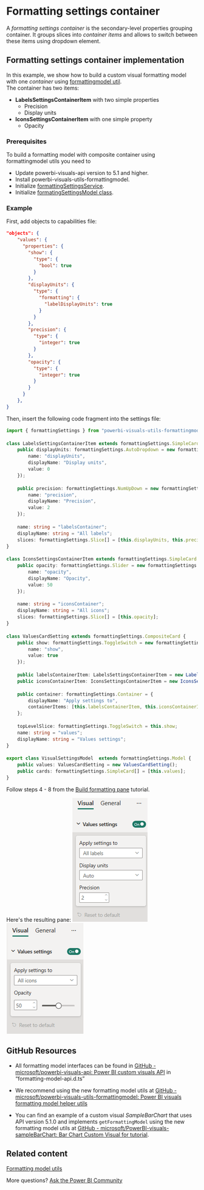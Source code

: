 # Formatting settings container

A *formatting settings container* is the secondary-level properties grouping container. It groups slices into *container items* and allows to switch between these items using dropdown element.

## Formatting settings container implementation

In this example, we show how to build a custom visual formatting model with one *container* using [formattingmodel util](utils-formatting-model.md).  
The container has two items:

* **LabelsSettingsContainerItem** with two simple properties
  * Precision
  * Display units
* **IconsSettingsContainerItem** with one simple property
  * Opacity

### Prerequisites

To build a formatting model with composite container using formattingmodel utils you need to 
* Update powerbi-visuals-api version to 5.1 and higher.
* Install powerbi-visuals-utils-formattingmodel.
* Initialize [formattingSettingsService](utils-formatting-model#formatting-settings-service).
* Initialize [formatingSettingsModel class](utils-formatting-model#formatting-settings-model).

### Example

First, add objects to capabilities file:

```json
"objects": {
    "values": {
      "properties": {
        "show": {
          "type": {
            "bool": true
          }
        },
        "displayUnits": {
          "type": {
            "formatting": {
              "labelDisplayUnits": true
            }
          }
        },
        "precision": {
          "type": {
            "integer": true
          }
        },
        "opacity": {
          "type": {
            "integer": true
          }
        }
      }
    },
}
```

Then, insert the following code fragment into the settings file:

```typescript
import { formattingSettings } from "powerbi-visuals-utils-formattingmodel";

class LabelsSettingsContainerItem extends formattingSettings.SimpleCard {
    public displayUnits: formattingSettings.AutoDropdown = new formattingSettings.AutoDropdown({
        name: "displayUnits",
        displayName: "Display units",
        value: 0
    });

    public precision: formattingSettings.NumUpDown = new formattingSettings.NumUpDown({
        name: "precision",
        displayName: "Precision",
        value: 2
    });

    name: string = "labelsContainer";
    displayName: string = "All labels";
    slices: formattingSettings.Slice[] = [this.displayUnits, this.precision];
}

class IconsSettingsContainerItem extends formattingSettings.SimpleCard {
    public opacity: formattingSettings.Slider = new formattingSettings.Slider({
        name: "opacity",
        displayName: "Opacity",
        value: 50
    });

    name: string = "iconsContainer";
    displayName: string = "All icons";
    slices: formattingSettings.Slice[] = [this.opacity];
}

class ValuesCardSetting extends formattingSettings.CompositeCard {
    public show: formattingSettings.ToggleSwitch = new formattingSettings.ToggleSwitch({
        name: "show",
        value: true
    });

    public labelsContainerItem: LabelsSettingsContainerItem = new LabelsSettingsContainerItem();
    public iconsContainerItem: IconsSettingsContainerItem = new IconsSettingsContainerItem();
	
	public container: formattingSettings.Container = {
        displayName: "Apply settings to",
        containerItems: [this.labelsContainerItem, this.iconsContainerItem]
    };

    topLevelSlice: formattingSettings.ToggleSwitch = this.show;
    name: string = "values";
    displayName: string = "Values settings";
}

export class VisualSettingsModel  extends formattingSettings.Model {
    public values: ValuesCardSetting = new ValuesCardSetting();
    public cards: formattingSettings.SimpleCard[] = [this.values];
}
```

Follow steps 4 - 8 from the [Build formatting pane](utils-formatting-model#build-formatting-pane-model-using-formattingmodel-utils) tutorial.

Here's the resulting pane:
![Screenshot of the first Container item.](media/format-pane/container-first.png)
![Screenshot of the second Container item.](media/format-pane/container-second.png)

## GitHub Resources

* All formatting model interfaces can be found in [GitHub - microsoft/powerbi-visuals-api: Power BI custom visuals API](https://github.com/microsoft/powerbi-visuals-api) in “formatting-model-api.d.ts”

* We recommend using the new formatting model utils at [GitHub - microsoft/powerbi-visuals-utils-formattingmodel: Power BI visuals formatting model helper utils](https://github.com/microsoft/powerbi-visuals-utils-formattingmodel)

* You can find an example of a custom visual *SampleBarChart* that uses API version 5.1.0 and implements `getFormattingModel` using the new formatting model utils at [GitHub - microsoft/PowerBI-visuals-sampleBarChart: Bar Chart Custom Visual for tutorial](https://github.com/microsoft/PowerBI-visuals-sampleBarChart/tree/barChartTutorial).

## Related content

[Formatting model utils](utils-formatting-model)

More questions? [Ask the Power BI Community](https://community.powerbi.com)